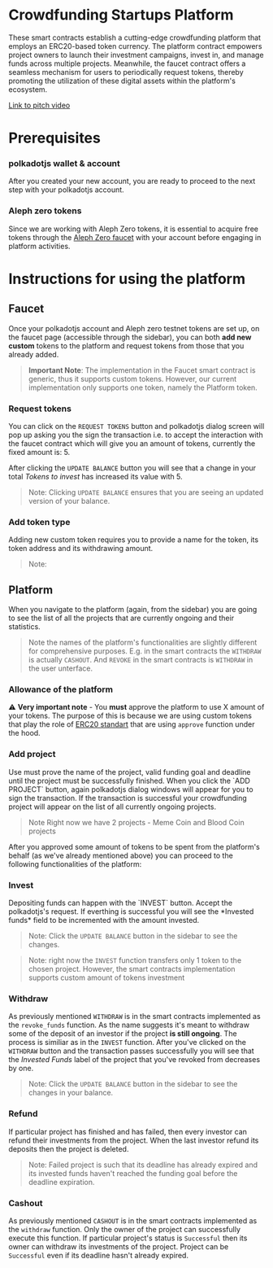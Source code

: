 # Crowdfunding Startups Platform

These smart contracts establish a cutting-edge crowdfunding platform that employs an ERC20-based token currency. The platform contract empowers project owners to launch their investment campaigns, invest in, and manage funds across multiple projects. Meanwhile, the faucet contract offers a seamless mechanism for users to periodically request tokens, thereby promoting the utilization of these digital assets within the platform's ecosystem.

[Link to pitch video]()

# Prerequisites
<h3>polkadotjs wallet & account</h3>

After you created your new account, you are ready to proceed to the next step with your polkadotjs account.

<h3>Aleph zero tokens</h3>

Since we are working with Aleph Zero tokens, it is essential to acquire free tokens through the [Aleph Zero faucet](https://faucet.test.azero.dev/) with your account before engaging in platform activities.

# Instructions for using the platform

<h2>Faucet</h2>

Once your polkadotjs account and Aleph zero testnet tokens are set up, on the faucet page (accessible through the sidebar), you can both **add new custom** tokens to the platform and request tokens from those that you already added.

> **Important Note**: The implementation in the Faucet smart contract is generic, thus it supports custom tokens. However, our current implementation only supports one token, namely the Platform token.

<h3>Request tokens</h3>

You can click on the `REQUEST TOKENS` button and polkadotjs dialog screen will pop up asking you the sign the transaction i.e. to accept the interaction with the faucet contract which will give you an amount of tokens, currently the fixed amount is: 5.

After clicking the `UPDATE BALANCE` button you will see that a change in your total *Tokens to invest* has increased its value with 5.

> Note: Clicking `UPDATE BALANCE` ensures that you are seeing an updated version of your balance.

<h3>Add token type</h3>
Adding new custom token requires you to provide a name for the token, its token address and its withdrawing amount.

> Note: 

<h2>Platform</h2>
When you navigate to the platform (again, from the sidebar) you are going to see the list of all the projects that are currently ongoing and their statistics.

> Note the names of the platform's functionalities are slightly different for comprehensive purposes. E.g. in the smart contracts the `WITHDRAW` is actually `CASHOUT`. And `REVOKE` in the smart contracts is `WITHDRAW` in the user unterface.


<h3>Allowance of the platform</h3>

⚠️ **Very important note** - You **must** approve the platform to use X amount of your tokens. The purpose of this is because we are using custom tokens that play the role of [ERC20 standart](https://ethereum.org/en/developers/docs/standards/tokens/erc-20/) that are using `approve` function under the hood.

<h3>Add project</h3>
Use must prove the name of the project, valid funding goal and deadline until the project must be successfully finished. When you click the `ADD PROJECT` button, again polkadotjs dialog windows will appear for you to sign the transaction. If the transaction is successful your crowdfunding project will appear on the list of all currently ongoing projects.

> Note Right now we have 2 projects - Meme Coin and Blood Coin projects

After you approved some amount of tokens to be spent from the platform's behalf (as we've already mentioned above) you can proceed to the following functionalities of the platform:

<h3>Invest</h3>
Depositing funds can happen with the `INVEST` button. Accept the polkadotjs's request. If everthing is successful you will see the *Invested funds* field to be incremented with the amount invested.

> Note: Click the `UPDATE BALANCE` button in the sidebar to see the changes.

> Note: right now the `INVEST` function transfers only 1 token to the chosen project. However, the smart contracts implementation supports custom amount of tokens investment

<h3>Withdraw</h3>

As previously mentioned `WITHDRAW` is in the smart contracts implemented as the `revoke_funds` function. As the name suggests it's meant to withdraw some of the deposit of an investor if the project **is still ongoing**. The process is similiar as in the `INVEST` function. After you've clicked on the `WITHDRAW` button and the transaction passes successfully you will see that the *Invested Funds* label of the project that you've revoked from decreases by one.

> Note: Click the `UPDATE BALANCE` button in the sidebar to see the changes in your balance.

<h3>Refund</h3>

If particular project has finished and has failed, then every investor can refund their investments from the project. When the last investor refund its deposits then the project is deleted.

> Note: Failed project is such that its deadline has already expired and its invested funds haven't reached the funding goal before the deadline expiration.

<h3>Cashout</h3>

As previously mentioned `CASHOUT` is in the smart contracts implemented as the `withdraw` function. Only the owner of the project can successfully execute this function. If particular project's status is `Successful` then its owner can withdraw its investments of the project. Project can be `Successful` even if its deadline hasn't already expired.